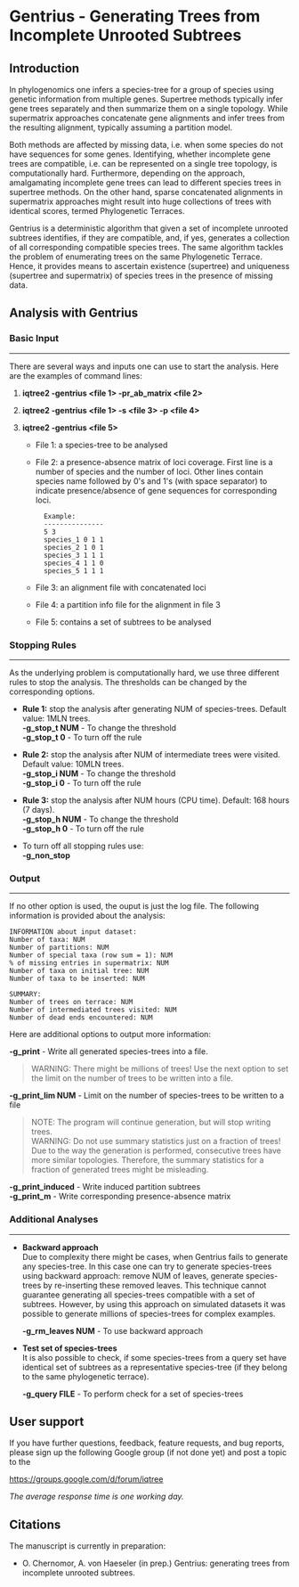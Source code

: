 Gentrius - Generating Trees from Incomplete Unrooted Subtrees
=======

Introduction
------------
In phylogenomics one infers a species-tree for a group of species using genetic information from multiple genes. Supertree methods typically infer gene trees separately and then summarize them on a single topology. While supermatrix approaches concatenate gene alignments and infer trees from the resulting alignment, typically assuming a partition model.

Both methods are affected by missing data, i.e. when some species do not have sequences for some genes. Identifying, whether incomplete gene trees are compatible, i.e. can be represented on a single tree topology, is computationally hard. Furthermore, depending on the approach, amalgamating incomplete gene trees can lead to different species trees in supertree methods. On the other hand, sparse concatenated alignments in supermatrix approaches might result into huge collections of trees with identical scores, termed Phylogenetic Terraces.

Gentrius is a deterministic algorithm that given a set of incomplete unrooted subtrees identifies, if they are compatible, and, if yes, generates a collection of all corresponding compatible species trees. The same algorithm tackles the problem of enumerating trees on the same Phylogenetic Terrace. Hence, it provides means to ascertain existence (supertree) and uniqueness (supertree and supermatrix) of species trees in the presence of missing data.


Analysis with Gentrius
-----------------------
### Basic Input
-----
There are several ways and inputs one can use to start the analysis. Here are the examples of command lines:

1.  __iqtree2 -gentrius <file 1> -pr_ab_matrix <file 2>__
2.  __iqtree2 -gentrius <file 1> -s <file 3> -p <file 4>__
3.  __iqtree2 -gentrius <file 5>__

    - File 1: a species-tree to be analysed

    - File 2: a presence-absence matrix of loci coverage. First line is a number of species and the number of loci. Other lines contain species name followed by 0's and 1's (with space separator) to indicate presence/absence of gene sequences for corresponding loci. 

            Example: 
            ---------------
            5 3  
            species_1 0 1 1  
            species_2 1 0 1  
            species_3 1 1 1  
            species_4 1 1 0  
            species_5 1 1 1  

    - File 3: an alignment file with concatenated loci
    - File 4: a partition info file for the alignment in file 3
    - File 5: contains a set of subtrees to be analysed

### Stopping Rules
-----
As the underlying problem is computationally hard, we use three different rules to stop the analysis. The thresholds can be changed by the corresponding options.

- __Rule 1:__ stop the analysis after generating NUM of species-trees. Default value: 1MLN trees.   
         __-g_stop_t NUM__  - To change the threshold  
         __-g_stop_t 0__  - To turn off the rule  

- __Rule 2:__ stop the analysis after NUM of intermediate trees were visited. Default value: 10MLN trees.       
         __-g_stop_i NUM__  - To change the threshold  
         __-g_stop_i 0__  - To turn off the rule  

- __Rule 3:__ stop the analysis after NUM hours (CPU time). Default: 168 hours (7 days).   
         __-g_stop_h NUM__  - To change the threshold  
         __-g_stop_h 0__  - To turn off the rule  

- To turn off all stopping rules use:  
         __-g_non_stop__ 


### Output
-----
If no other option is used, the ouput is just the log file. The following information is provided about the analysis:

    INFORMATION about input dataset:  
    Number of taxa: NUM  
    Number of partitions: NUM  
    Number of special taxa (row sum = 1): NUM  
    % of missing entries in supermatrix: NUM  
    Number of taxa on initial tree: NUM  
    Number of taxa to be inserted: NUM  

    SUMMARY:  
    Number of trees on terrace: NUM  
    Number of intermediated trees visited: NUM  
    Number of dead ends encountered: NUM  


Here are additional options to output more information:

__-g_print__    - Write all generated species-trees into a file.  
>WARNING: There might be millions of trees! Use the next option to set the limit on the number of trees to be written into a file.  

__-g_print_lim NUM__  - Limit on the number of species-trees to be written to a file  
>NOTE: The program will continue generation, but will stop writing trees.  
>WARNING: Do not use summary statistics just on a fraction of trees! Due to the way the generation is performed, consecutive trees have more similar topologies. Therefore, the summary statistics for a fraction of generated trees might be misleading.

__-g_print_induced__  - Write induced partition subtrees  
__-g_print_m__ - Write corresponding presence-absence matrix  


### Additional Analyses
-----

* __Backward approach__   
Due to complexity there might be cases, when Gentrius fails to generate any species-tree. In this case one can try to generate species-trees using backward approach: remove NUM of leaves, generate species-trees by re-inserting these removed leaves. This technique cannot guarantee generating all species-trees compatible with a set of subtrees. However, by using this approach on simulated datasets it was possible to generate millions of species-trees for complex examples.

    __-g_rm_leaves NUM__   - To use backward approach

* __Test set of species-trees__   
It is also possible to check, if some species-trees from a query set have identical set of subtrees as a representative species-tree (if they belong to the same phylogenetic terrace). 

    __-g_query FILE__  - To perform check for a set of species-trees


User support
------------
If you have further questions, feedback, feature requests, and bug reports, please sign up the following Google group (if not done yet) and post a topic to the 

<https://groups.google.com/d/forum/iqtree>

_The average response time is one working day._

Citations
---------

The manuscript is currently in preparation:
* O. Chernomor, A. von Haeseler (in prep.) Gentrius: generating trees from incomplete unrooted subtrees.
